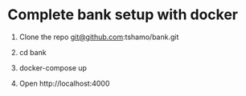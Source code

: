 # Complete bank setup with docker

1. Clone the repo
  git@github.com:tshamo/bank.git

2. cd bank
3. docker-compose up
4. Open http://localhost:4000
